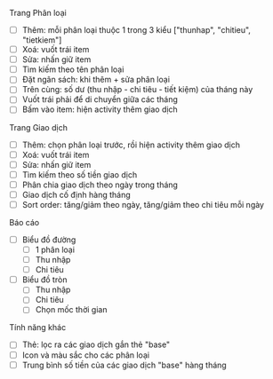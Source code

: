 Trang Phân loại
- [ ] Thêm: mỗi phân loại thuộc 1 trong 3 kiểu ["thunhap", "chitieu", "tietkiem"]
- [ ] Xoá: vuốt trái item
- [ ] Sửa: nhấn giữ item
- [ ] Tìm kiếm theo tên phân loại
- [ ] Đặt ngân sách: khi thêm + sửa phân loại
- [ ] Trên cùng: số dư (thu nhập - chi tiêu - tiết kiệm) của tháng này
- [ ] Vuốt trái phải để di chuyển giữa các tháng
- [ ] Bấm vào item: hiện activity thêm giao dịch

Trang Giao dịch
- [ ] Thêm: chọn phân loại trước, rồi hiện activity thêm giao dịch
- [ ] Xoá: vuốt trái item
- [ ] Sửa: nhấn giữ item
- [ ] Tìm kiếm theo số tiền giao dịch
- [ ] Phân chia giao dịch theo ngày trong tháng
- [ ] Giao dịch cố định hàng tháng
- [ ] Sort order: tăng/giảm theo ngày, tăng/giảm theo chi tiêu mỗi ngày

Báo cáo
- [ ] Biểu đồ đường
    - [ ] 1 phân loại
    - [ ] Thu nhập
    - [ ] Chi tiêu

- [ ] Biểu đồ tròn
    - [ ] Thu nhập
    - [ ] Chi tiêu
    - [ ] Chọn mốc thời gian

Tính năng khác
- [ ] Thẻ: lọc ra các giao dịch gắn thẻ "base"
- [ ] Icon và màu sắc cho các phân loại
- [ ] Trung bình số tiền của các giao dịch "base" hàng tháng